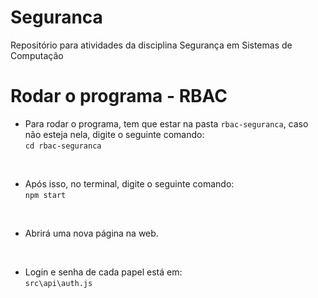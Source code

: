 # Seguranca
Repositório para atividades da disciplina Segurança em Sistemas de Computação

# Rodar o programa - RBAC
* Para rodar o programa, tem que estar na pasta `rbac-seguranca`, caso não esteja nela, digite o seguinte comando: <br>
`cd rbac-seguranca` <br>
<br>

* Após isso, no terminal, digite o seguinte comando: <br>
`npm start` <br>
<br>

* Abrirá uma nova página na web. <br>
<br>

* Login e senha de cada papel está em: <br>
`src\api\auth.js`